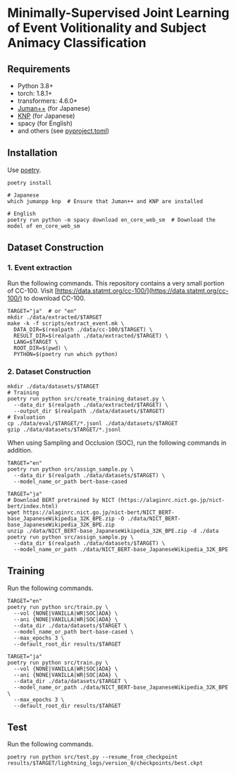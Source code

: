 # Minimally-Supervised Joint Learning of Event Volitionality and Subject Animacy Classification

## Requirements

- Python 3.8+
- torch: 1.8.1+
- transformers: 4.6.0+
- [Juman++](https://github.com/ku-nlp/jumanpp) (for Japanese)
- [KNP](https://github.com/ku-nlp/knp) (for Japanese)
- spacy (for English)
- and others (see [pyproject.toml](./pyproject.toml))

## Installation

Use [poetry](https://github.com/python-poetry/poetry).

```shell
poetry install

# Japanese
which jumanpp knp  # Ensure that Juman++ and KNP are installed

# English
poetry run python -m spacy download en_core_web_sm  # Download the model of en_core_web_sm
```

## Dataset Construction

### 1. Event extraction

Run the following commands.
This repository contains a very small portion of CC-100.
Visit [https://data.statmt.org/cc-100/](https://data.statmt.org/cc-100/) to download CC-100.

```shell
TARGET="ja"  # or "en"
mkdir ./data/extracted/$TARGET
make -k -f scripts/extract_event.mk \
  DATA_DIR=$(realpath ./data/cc-100/$TARGET) \
  RESULT_DIR=$(realpath ./data/extracted/$TARGET) \
  LANG=$TARGET \
  ROOT_DIR=$(pwd) \
  PYTHON=$(poetry run which python)
```

### 2. Dataset Construction

```shell
mkdir ./data/datasets/$TARGET
# Training
poetry run python src/create_training_dataset.py \
  --data_dir $(realpath ./data/extracted/$TARGET) \
  --output_dir $(realpath ./data/datasets/$TARGET)
# Evaluation
cp ./data/eval/$TARGET/*.jsonl ./data/datasets/$TARGET
gzip ./data/datasets/$TARGET/*.jsonl
```

When using Sampling and Occlusion (SOC), run the following commands in addition.

```shell
TARGET="en"
poetry run python src/assign_sample.py \
  --data_dir $(realpath ./data/datasets/$TARGET) \
  --model_name_or_path bert-base-cased

TARGET="ja"
# Download BERT pretrained by NICT (https://alaginrc.nict.go.jp/nict-bert/index.html)
wget https://alaginrc.nict.go.jp/nict-bert/NICT_BERT-base_JapaneseWikipedia_32K_BPE.zip -O ./data/NICT_BERT-base_JapaneseWikipedia_32K_BPE.zip
unzip ./data/NICT_BERT-base_JapaneseWikipedia_32K_BPE.zip -d ./data
poetry run python src/assign_sample.py \
  --data_dir $(realpath ./data/datasets/$TARGET) \
  --model_name_or_path ./data/NICT_BERT-base_JapaneseWikipedia_32K_BPE
```

## Training

Run the following commands.

```shell
TARGET="en"
poetry run python src/train.py \
  --vol {NONE|VANILLA|WR|SOC|ADA} \
  --ani {NONE|VANILLA|WR|SOC|ADA} \
  --data_dir ./data/datasets/$TARGET \
  --model_name_or_path bert-base-cased \
  --max_epochs 3 \
  --default_root_dir results/$TARGET

TARGET="ja"
poetry run python src/train.py \
  --vol {NONE|VANILLA|WR|SOC|ADA} \
  --ani {NONE|VANILLA|WR|SOC|ADA} \
  --data_dir ./data/datasets/$TARGET \
  --model_name_or_path ./data/NICT_BERT-base_JapaneseWikipedia_32K_BPE \
  --max_epochs 3 \
  --default_root_dir results/$TARGET
```

## Test

Run the following commands.

```shell
poetry run python src/test.py --resume_from_checkpoint results/$TARGET/lightning_logs/version_0/checkpoints/best.ckpt
```
